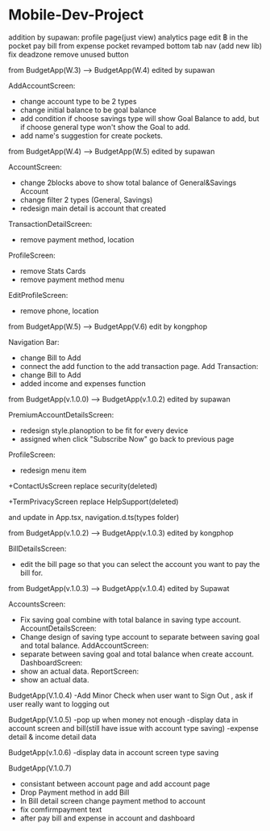 # Mobile-Dev-Project
addition by supawan:
    profile page(just view)
    analytics page
    edit ฿ in the pocket
    pay bill from expense pocket
    revamped bottom tab nav (add new lib)
    fix deadzone
    remove unused button

from BudgetApp(W.3) --> BudgetApp(W.4) edited by supawan

AddAccountScreen: 
- change account type to be 2 types
- change initial balance to be goal balance
- add condition if choose savings type will show Goal Balance to add, but if choose general type won't show the Goal to add.
- add name's suggestion for create pockets.

from BudgetApp(W.4) --> BudgetApp(W.5) edited by supawan

AccountScreen:
- change 2blocks above to show total balance of General&Savings Account
- change filter 2 types (General, Savings)
- redesign main detail is account that created

TransactionDetailScreen:
- remove payment method, location

ProfileScreen:
- remove Stats Cards
- remove payment method menu

EditProfileScreen:
- remove phone, location

from BudgetApp(W.5) --> BudgetApp(V.6)
edit by kongphop

Navigation Bar:
- change Bill to Add
- connect the add function to the add transaction page.
Add Transaction:
- change Bill to Add
- added income and expenses function

from BudgetApp(v.1.0.0) --> BudgetApp(v.1.0.2) edited by supawan

PremiumAccountDetailsScreen:
- redesign style.planoption to be fit for every device
- assigned when click "Subscribe Now" go back to previous page

ProfileScreen:
- redesign menu item

+ContactUsScreen replace security(deleted)

+TermPrivacyScreen replace HelpSupport(deleted)

and update in App.tsx, navigation.d.ts(types folder)

from BudgetApp(v.1.0.2) --> BudgetApp(v.1.0.3) edited by kongphop

BillDetailsScreen:
- edit the bill page so that you can select the account you want to pay the bill for.

from BudgetApp(v.1.0.3) --> BudgetApp(v.1.0.4) edited by Supawat

AccountsScreen:
- Fix saving goal combine with total balance in saving type account.
AccountDetailsScreen:
- Change design of saving type account to separate between saving goal and total balance.
AddAccountScreen:
- separate between saving goal and total balance when create account.
DashboardScreen:
- show an actual data.
ReportScreen:
- show an actual data.

BudgetApp(V.1.0.4)
-Add Minor Check when user want to Sign Out , ask if user really want to logging out

BudgetApp(V.1.0.5)
-pop up when money not enough 
-display data in account screen and bill(still have issue with account type saving)
-expense detail & income detail data 

BudgetApp(v.1.0.6)
-display data in account screen type saving 

BudgetApp(V.1.0.7)
- consistant between account page and add account page
- Drop Payment method in add Bill
- In Bill detail screen change payment method to account
- fix comfirmpayment text
- after pay bill and expense in account and dashboard
